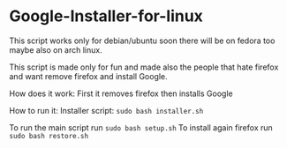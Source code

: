 # Google-Installer-for-linux

This script works only for debian/ubuntu soon there will be on fedora too maybe also on arch linux.

This script is made only for fun and made also the people that hate firefox and want remove firefox and install Google.

How does it work:
First it removes firefox then installs Google

How to run it:
Installer script: `sudo bash installer.sh`

To run the main script run `sudo bash setup.sh`
To install again firefox run `sudo bash restore.sh`
